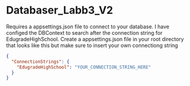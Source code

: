# Databaser_Labb3_V2
Requires a appsettings.json file to connect to your database.
I have configed the DBContext to search after the connection string for EdugradeHighSchool.
Create a appsettings.json file in your root directory that looks like this but make sure to insert your own connectiong string
```json
{
  "ConnectionStrings": {
    "EdugradeHighSchool": "YOUR_CONNECTION_STRING_HERE"
  }
}
```
